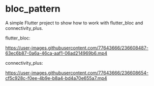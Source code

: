 # bloc_pattern

A simple Flutter project to show how to work with flutter_bloc and connectivity_plus.

flutter_bloc:

https://user-images.githubusercontent.com/77643666/236608487-63ec6b87-0a6a-46ca-aaf1-06ad214969b6.mp4


connectivity_plus:

https://user-images.githubusercontent.com/77643666/236608654-cf5c928c-f0ee-4b9e-b8a4-bd4a70e655a7.mp4
